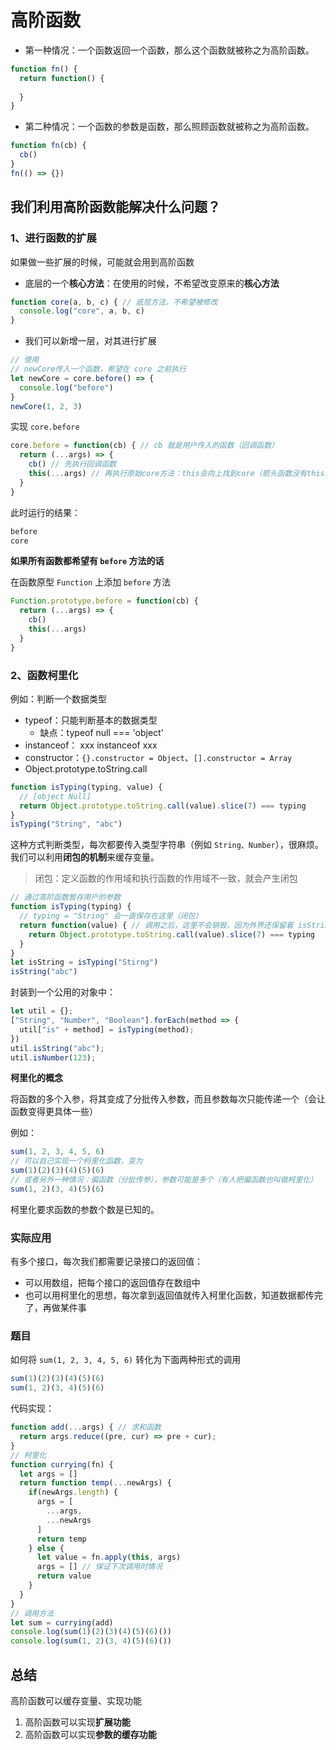 # 高阶函数

- 第一种情况：一个函数返回一个函数，那么这个函数就被称之为高阶函数。

```js
function fn() {
  return function() {
    
  }
}
```

- 第二种情况：一个函数的参数是函数，那么照顾函数就被称之为高阶函数。

```js
function fn(cb) {
  cb()
}
fn(() => {})
```



## 我们利用高阶函数能解决什么问题？

### 1、进行函数的扩展

如果做一些扩展的时候，可能就会用到高阶函数

- 底层的一个**核心方法**：在使用的时候，不希望改变原来的**核心方法**

```js
function core(a, b, c) { // 底层方法，不希望被修改
  console.log("core", a, b, c)
}
```

- 我们可以新增一层，对其进行扩展

```js
// 使用
// newCore传入一个函数，希望在 core 之前执行
let newCore = core.before() => {
  console.log("before")
}
newCore(1, 2, 3)
```

实现 `core.before`

```js
core.before = function(cb) { // cb 就是用户传入的函数（回调函数）
  return (...args) => {
    cb() // 先执行回调函数
    this(...args) // 再执行原始core方法：this会向上找到core（箭头函数没有this、arguments、prototype）
  }
}
```

此时运行的结果：

```js
before
core
```



**如果所有函数都希望有 `before` 方法的话**

在函数原型 `Function` 上添加 `before` 方法

```js
Function.prototype.before = function(cb) {
  return (...args) => {
    cb()
    this(...args)
  }
}
```



### 2、函数柯里化

例如：判断一个数据类型

- typeof：只能判断基本的数据类型
  - 缺点：typeof null === 'object'
- instanceof： xxx instanceof xxx
- constructor：`{}.constructor = Object`、`[].constructor = Array`
- Object.prototype.toString.call

```js
function isTyping(typing, value) {
  // [object Null]
  return Object.prototype.toString.call(value).slice(7) === typing
}
isTyping("String", "abc")
```

这种方式判断类型，每次都要传入类型字符串（例如 `String、Number`），很麻烦。我们可以利用**闭包的机制**来缓存变量。

> 闭包：定义函数的作用域和执行函数的作用域不一致，就会产生闭包

```js
// 通过高阶函数暂存用户的参数
function isTyping(typing) {
  // typing = "String" 会一直保存在这里（闭包）
  return function(value) { // 调用之后，这里不会销毁，因为外界还保留着 isString 这个函数
    return Object.prototype.toString.call(value).slice(7) === typing
  }
}
let isString = isTyping("Stirng")
isString("abc")
```

封装到一个公用的对象中：

```js
let util = {};
["String", "Number", "Boolean"].forEach(method => {
  util["is" + method] = isTyping(method);
})
util.isString("abc");
util.isNumber(123);
```



**柯里化的概念**

将函数的多个入参，将其变成了分批传入参数，而且参数每次只能传递一个（会让函数变得更具体一些）

例如：

```js
sum(1, 2, 3, 4, 5, 6)
// 可以自己实现一个柯里化函数，变为
sum(1)(2)(3)(4)(5)(6)
// 或者另外一种情况：偏函数（分批传参），参数可能是多个（有人把偏函数也叫做柯里化）
sum(1, 2)(3, 4)(5)(6)
```

柯里化要求函数的参数个数是已知的。



### 实际应用

有多个接口，每次我们都需要记录接口的返回值：

- 可以用数组，把每个接口的返回值存在数组中
- 也可以用柯里化的思想，每次拿到返回值就传入柯里化函数，知道数据都传完了，再做某件事



### 题目

如何将 `sum(1, 2, 3, 4, 5, 6)` 转化为下面两种形式的调用

```js
sum(1)(2)(3)(4)(5)(6)
sum(1, 2)(3, 4)(5)(6)
```

代码实现：

```js
function add(...args) { // 求和函数
  return args.reduce((pre, cur) => pre + cur);
}
// 柯里化
function currying(fn) {
  let args = []
  return function temp(...newArgs) {
    if(newArgs.length) {
      args = [
        ...args,
        ...newArgs
      ]
      return temp
    } else {
      let value = fn.apply(this, args)
      args = [] // 保证下次调用时情况
      return value
    }
  }
}
// 调用方法
let sum = currying(add)
console.log(sum(1)(2)(3)(4)(5)(6)())
console.log(sum(1, 2)(3, 4)(5)(6)())
```





## 总结

高阶函数可以缓存变量、实现功能

1. 高阶函数可以实现**扩展功能**
2. 高阶函数可以实现**参数的缓存功能**



























